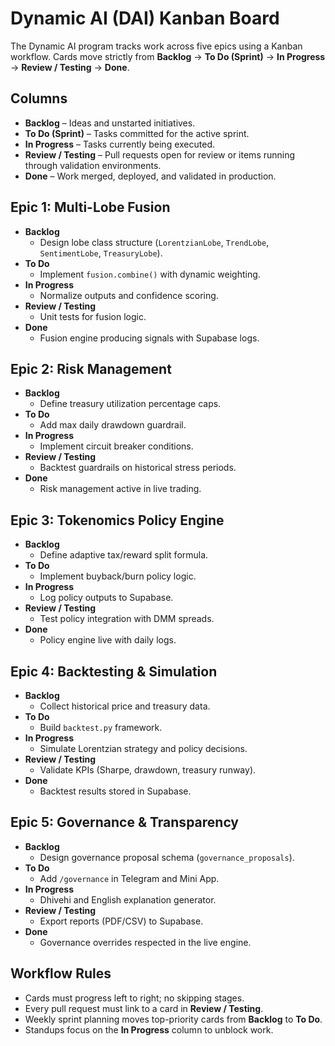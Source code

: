 # Dynamic AI (DAI) Kanban Board

The Dynamic AI program tracks work across five epics using a Kanban workflow. Cards move strictly from **Backlog** → **To Do (Sprint)** → **In Progress** → **Review / Testing** → **Done**.

## Columns
- **Backlog** – Ideas and unstarted initiatives.
- **To Do (Sprint)** – Tasks committed for the active sprint.
- **In Progress** – Tasks currently being executed.
- **Review / Testing** – Pull requests open for review or items running through validation environments.
- **Done** – Work merged, deployed, and validated in production.

## Epic 1: Multi-Lobe Fusion
- **Backlog**
  - Design lobe class structure (`LorentzianLobe`, `TrendLobe`, `SentimentLobe`, `TreasuryLobe`).
- **To Do**
  - Implement `fusion.combine()` with dynamic weighting.
- **In Progress**
  - Normalize outputs and confidence scoring.
- **Review / Testing**
  - Unit tests for fusion logic.
- **Done**
  - Fusion engine producing signals with Supabase logs.

## Epic 2: Risk Management
- **Backlog**
  - Define treasury utilization percentage caps.
- **To Do**
  - Add max daily drawdown guardrail.
- **In Progress**
  - Implement circuit breaker conditions.
- **Review / Testing**
  - Backtest guardrails on historical stress periods.
- **Done**
  - Risk management active in live trading.

## Epic 3: Tokenomics Policy Engine
- **Backlog**
  - Define adaptive tax/reward split formula.
- **To Do**
  - Implement buyback/burn policy logic.
- **In Progress**
  - Log policy outputs to Supabase.
- **Review / Testing**
  - Test policy integration with DMM spreads.
- **Done**
  - Policy engine live with daily logs.

## Epic 4: Backtesting & Simulation
- **Backlog**
  - Collect historical price and treasury data.
- **To Do**
  - Build `backtest.py` framework.
- **In Progress**
  - Simulate Lorentzian strategy and policy decisions.
- **Review / Testing**
  - Validate KPIs (Sharpe, drawdown, treasury runway).
- **Done**
  - Backtest results stored in Supabase.

## Epic 5: Governance & Transparency
- **Backlog**
  - Design governance proposal schema (`governance_proposals`).
- **To Do**
  - Add `/governance` in Telegram and Mini App.
- **In Progress**
  - Dhivehi and English explanation generator.
- **Review / Testing**
  - Export reports (PDF/CSV) to Supabase.
- **Done**
  - Governance overrides respected in the live engine.

## Workflow Rules
- Cards must progress left to right; no skipping stages.
- Every pull request must link to a card in **Review / Testing**.
- Weekly sprint planning moves top-priority cards from **Backlog** to **To Do**.
- Standups focus on the **In Progress** column to unblock work.
